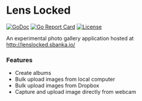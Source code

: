 # Lens Locked
[![GoDoc](https://godoc.org/github.com/sbanka1/lenslocked?status.svg)](https://godoc.org/github.com/sbanka1/lenslocked)
[![Go Report Card](https://goreportcard.com/badge/github.com/sbanka1/lenslocked)](https://goreportcard.com/report/github.com/sbanka1/lenslocked)
[![License](https://img.shields.io/github/license/sbanka1/lenslocked)](/LICENSE)

An experimental photo gallery application hosted at http://lenslocked.sbanka.io/

### Features
- Create albums
- Bulk upload images from local computer
- Bulk upload images from Dropbox
- Capture and upload image directly from webcam
